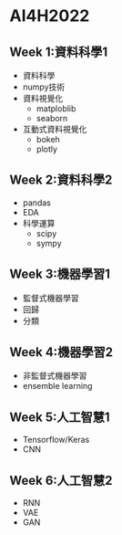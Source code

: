 # AI4H2022

## Week 1:資料科學1
- 資料科學
- numpy技術
- 資料視覺化
  - matploblib
  - seaborn
- 互動式資料視覺化
  - bokeh
  - plotly 

## Week 2:資料科學2
- pandas
- EDA
- 科學運算
  - scipy
  - sympy 

## Week 3:機器學習1
- 監督式機器學習
- 回歸
- 分類
## Week 4:機器學習2
- 非監督式機器學習
- ensemble learning

## Week 5:人工智慧1
- Tensorflow/Keras
- CNN
## Week 6:人工智慧2
- RNN
- VAE
- GAN
